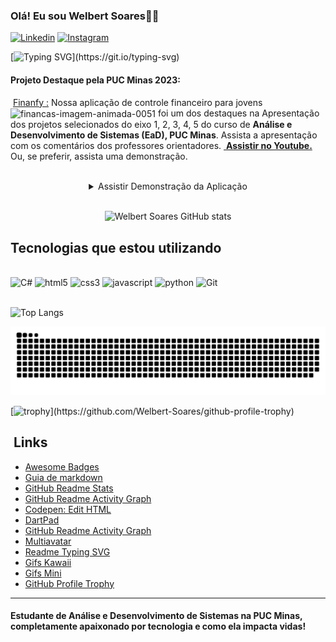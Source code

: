 
### Olá! Eu sou Welbert Soares👋🏼

[![Linkedin](https://img.shields.io/badge/LinkedIn-0077B5?style=for-the-badge&logo=linkedin&logoColor=white)](https://www.linkedin.com/in/welbert-soares-97b098243/)
[![Instagram](https://img.shields.io/badge/Instagram-E4405F?style=for-the-badge&logo=instagram&logoColor=white)](https://www.instagram.com/welbert.soarees/)

<div>

[![Typing SVG](https://readme-typing-svg.demolab.com?font=Arial&weight=1000&pause=1000&color=009CFF&vCenter=true&random=false&width=435&lines=Ol%C3%A1+meu+nome+%C3%A9+Welbert+Soares;Sou+apaixonado+por+tecnologia;+Estou+cursando+ADS+na+PUCMINAS;Venho+aprendendo;tecnologias+front-end+como;JAVASCRIPT%2C+CSS%2C+HTML%2C;+Frameworks+(+Vue%2C+Nuxt)%2C;J%C3%A1+em+Backend;+C%23+com+Entity+Framework;Muito+animado+para+as+futuras;tecnologias!)](https://git.io/typing-svg)

</div>

#### Projeto Destaque pela PUC Minas 2023:<img src="http://i11.photobucket.com/albums/a168/evelynregly/minigifs/mininews.gif" alt="">

<img src="http://i11.photobucket.com/albums/a168/evelynregly/minigifs/setinhu.gif" alt=""> [Finanfy :](https://youtu.be/h_580a0yRac?t=3474) Nossa aplicação de controle financeiro para jovens <img align="center" src="https://www.imagensanimadas.com/data/media/365/financas-imagem-animada-0051.gif" border="0" alt="financas-imagem-animada-0051" style="with:15px; height: 15px;"/> foi um dos destaques na Apresentação dos projetos selecionados do eixo 1, 2, 3, 4, 5 do curso de **Análise e Desenvolvimento de Sistemas (EaD), PUC Minas**. Assista a apresentação com os comentários dos professores orientadores. <img src="http://i11.photobucket.com/albums/a168/evelynregly/minigifs/mini026.gif" alt="" /><a href="https://youtu.be/h_580a0yRac?t=3474"> **Assistir no Youtube.** </a> Ou, se preferir, assista uma demonstração.

<div align="center" dir="auto"> 
<img src="http://i11.photobucket.com/albums/a168/evelynregly/minigifs/tv.gif" alt="">
 <details>

<summary>Assistir Demonstração da Aplicação</summary>



### <img src="http://i11.photobucket.com/albums/a168/evelynregly/minigifs/mini092.gif" alt=""> **Obrigado por assistir.** </a>

</details> <img src="http://i11.photobucket.com/albums/a168/evelynregly/minigifs/minisetas.gif" alt="">

 </div>

<div align="center" dir="auto">

![Welbert Soares GitHub stats](https://github-readme-stats.vercel.app/api?username=Welbert-Soares&show_icons=true&theme=dracula)

</div>

## Tecnologias que estou utilizando

<div style= "display: inline_block"><br>
    <img aling="center" alt="C#" src="https://img.shields.io/badge/C%23-239120?style=for-the-badge&logo=c-sharp&logoColor=white" />
    <img aling="center" alt="html5" src="https://img.shields.io/badge/HTML5-E34F26?style=for-the-badge&logo=html5&logoColor=white" />
    <img aling="center" alt="css3" src="https://img.shields.io/badge/CSS-239120?&style=for-the-badge&logo=css3&logoColor=white" />
    <img aling="center" alt="javascript" src="https://img.shields.io/badge/JavaScript-F7DF1E?style=for-the-badge&logo=javascript&logoColor=black" />
    <img aling="center" alt="python" src="https://img.shields.io/badge/Python-3776AB?style=for-the-badge&logo=python&logoColor=white" />
    <img aling="center" alt="Git" src="https://img.shields.io/badge/GIT-E44C30?style=for-the-badge&logo=git&logoColor=white" />
</div><br>

![Top Langs](https://github-readme-stats.vercel.app/api/top-langs/?username=Welbert-Soares&layout=compact)

![Snake animation](https://github.com/Welbert-Soares/Welbert-Soares/blob/output/github-contribution-grid-snake.svg)

[![trophy](https://github-profile-trophy.vercel.app/?username=Welbert-Soares&theme=onedark&column=3&margin-w=15&margin-h=15&no-bg=true&rank=-?)](https://github.com/Welbert-Soares/github-profile-trophy)

## <img src="http://i11.photobucket.com/albums/a168/evelynregly/minigifs/minibrilho.gif" alt="">  Links
- [Awesome Badges](https://dev.to/envoy_/150-badges-for-github-pnk#contact)
- [Guia de markdown](https://docs.pipz.com/central-de-ajuda/learning-center/guia-basico-de-markdown#open)
- [GitHub Readme Stats](https://github.com/anuraghazra/github-readme-stats)
- [GitHub Readme Activity Graph](https://ashutosh00710.github.io/github-readme-activity-graph/)
- [Codepen: Edit HTML](https://codepen.io/pen/)
- [DartPad](https://dartpad.dev/?)
- [GitHub Readme Activity Graph](https://ashutosh00710.github.io/github-readme-activity-graph/)
- [Multiavatar](https:/https://github.com/DenverCoder1/readme-typing-svg/api.multiavatar.com/)
- [Readme Typing SVG ](https://github.com/DenverCoder1/readme-typing-svg)
- [Gifs Kawaii](https:/https://github.com/DenverCoder1/readme-typing-svg/api.multiavatar.com/)
- [Gifs Mini](http://doacoesdapink.no.comunidades.net/lindos-mini-gifs)
- [GitHub Profile Trophy](https://github.com/ryo-ma/github-profile-trophy#filter-by-titles)
---

#### Estudante de Análise e Desenvolvimento de Sistemas na PUC Minas, completamente apaixonado por tecnologia e como ela impacta vidas!
